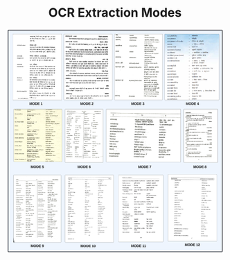 
<h1 align="center">OCR Extraction Modes</h1>
<p align="center">
  <img src="modes.png" alt="Description of the image" width="1200">
</p>



<!-- ## Authors

-  🌺 Badri Vishal Kasuba
-  🌺 Shourya Tyagi, Intern -->